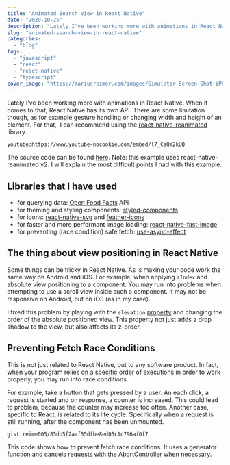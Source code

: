 ```yaml
---
title: "Animated Search View in React Native"
date: "2020-10-25"
description: "Lately I've been working more with animations in React Native. When it comes to that, React Native has its own API. There are some limitation though, as for example gesture handling or changing width and height of an element."
slug: "animated-search-view-in-react-native"
categories:
  - "blog"
tags:
  - "javascript"
  - "react"
  - "react-native"
  - "typescript"
cover_image: "https://mariusreimer.com/images/Simulator-Screen-Shot-iPhone-11-2020-10-25-at-20.55.44.png"
---
```


Lately I've been working more with animations in React Native. When it comes to that, React Native has its own API. There are some limitation though, as for example gesture handling or changing width and height of an element. For that,  I can recommend using the [react-native-reanimated](https://github.com/software-mansion/react-native-reanimated) library.

`youtube:https://www.youtube-nocookie.com/embed/l7_CsQY2kUQ`

The source code can be found [here](https://github.com/reime005/ReactNativeSearchAnimated). Note: this example uses react-native-reanimated v2. I will explain the most difficult points I had with this example.

## Libraries that I have used

- for querying data: [Open Food Facts](https://world.openfoodfacts.org) API
- for theming and styling components: [styled-components](https://styled-components.com)
- for icons: [react-native-svg](https://github.com/react-native-svg/react-native-svg) and [feather-icons](https://github.com/feathericons/feather)
- for faster and more performant image loading: [react-native-fast-image](https://github.com/DylanVann/react-native-fast-image)
- for preventing (race condition) safe fetch: [use-async-effect](https://github.com/n1ru4l/use-async-effect)

## The thing about view positioning in React Native

Some things can be tricky in React Native. As is making your code work the same way on Android and iOS. For example, when applying `zIndex` and absolute view positioning to a component. You may run into problems when attempting to use a scroll view inside such a component. It may not be responsive on Android, but on iOS (as in my case).

I fixed this problem by playing with the `elevation` [property](https://github.com/feathericons/feather) and changing the order of the absolute positioned view. This property not just adds a drop shadow to the view, but also affects its z-order.

## Preventing Fetch Race Conditions

This is not just related to React Native, but to any software product. In fact, when your program relies on a specific order of executions in order to work properly, you may run into race conditions.

For example, take a button that gets pressed by a user. An each click, a request is started and on response, a counter is increased. This could lead to problem, because the counter may increase too often. Another case, specific to React, is related to its life cycle. Specifically when a request is still running, after the component has been unmounted.

`gist:reime005/85db5f2aaf55dfbe8ed05c1c796af0f7`

This code shows how to prevent fetch race conditions. It uses a generator function and cancels requests with the [AbortController](https://developer.mozilla.org/en-US/docs/Web/API/AbortController#Examples) when necessary.
